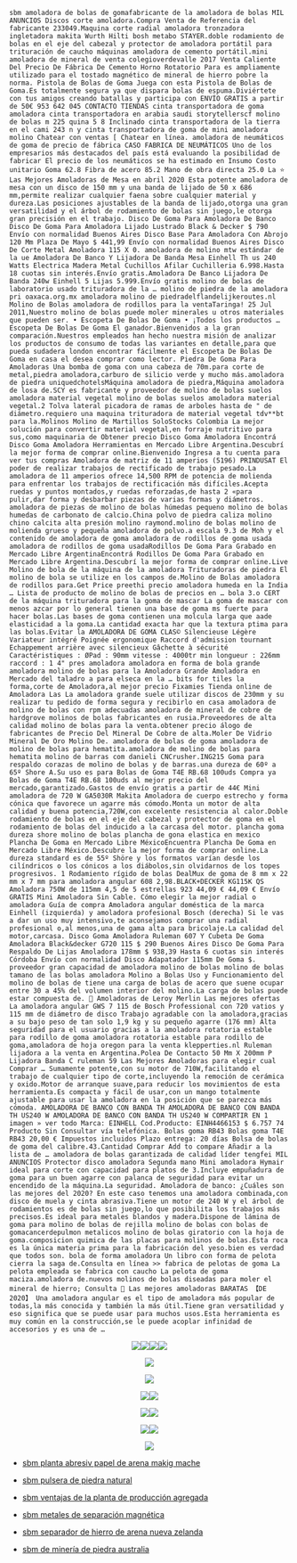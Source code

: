 
```
sbm amoladora de bolas de gomafabricante de la amoladora de bolas MIL ANUNCIOS Discos corte amoladora.Compra Venta de Referencia del fabricante 233049.Maquina corte radial amoladora tronzadora ingletadora makita Wurth Hilti bosh metabo STAYER.doble rodamiento de bolas en el eje del cabezal y protector de amoladora portátil para trituración de caucho máquinas amoladora de cemento portátil.mini amoladora de mineral de venta colegioverdevalle 2017 Venta Caliente Del Precio De Fábrica De Cemento Horno Rotatorio Para es ampliamente utilizado para el tostado magnético de mineral de hierro pobre la norma. Pistola de Bolas de Goma Juega con esta Pistola de Bolas de Goma.Es totalmente segura ya que dispara bolas de espuma.Diviértete con tus amigos creando batallas y participa con ENVÍO GRATIS a partir de 50€ 953 642 045 CONTACTO TIENDAS cinta transportadora de goma amoladora cinta transportadora en arabia saudi storytellerscf molino de bolas m 225 quina 5 8 Inclinado cinta transportadora de la tierra en el cami 243 n y cinta transportadora de goma de mini amoladora molino Chatear con ventas [ Chatear en línea. amoladora de neumáticos de goma de precio de fábrica CASO FABRICA DE NEUMÁTICOS Uno de los empresarios más destacados del país está evaluando la posibilidad de fabricar El precio de los neumáticos se ha estimado en Insumo Costo unitario Goma 62.8 Fibra de acero 85.2 Mano de obra directa 25.0 La ⭐ Las Mejores Amoladoras de Mesa en abril 2020 Esta potente amoladora de mesa con un disco de 150 mm y una banda de lijado de 50 x 686 mm,permite realizar cualquier faena sobre cualquier material y dureza.Las posiciones ajustables de la banda de lijado,otorga una gran versatilidad y el árbol de rodamiento de bolas sin juego,le otorga gran precisión en el trabajo. Disco De Goma Para Amoladora De Banco Disco De Goma Para Amoladora Lijado Lustrado Black & Decker $ 790 Envío con normalidad Buenos Aires Disco Base Para Amoladora Con Abrojo 120 Mm Plaza De Mayo $ 441,99 Envío con normalidad Buenos Aires Disco De Corte Metal Amoladora 115 X 0. amoladora de molino mtw estándar de la ue Amoladora De Banco Y Lijadora De Banda Mesa Einhell Th us 240 Watts Electrica Madera Metal Cuchillos Afilar Cuchilleria 6.998.Hasta 18 cuotas sin interés.Envío gratis.Amoladora De Banco Lijadora De Banda 240w Einhell 5 Lijas 5.999.Envío gratis molino de bolas de laboratorio usado trituradora de la … molino de piedra de la amoladora pri oaxaca.org.mx amoladora molino de piedradelflandelijkeroutes.nl Molino de Bolas amoladora de rodillos para la ventaTaringa! 25 Jul 2011,Nuestro molino de bolas puede moler minerales u otros materiales que pueden ser. • Escopeta De Bolas De Goma • ¡Todos los productos … Escopeta De Bolas De Goma El ganador.Bienvenidos a la gran comparación.Nuestros empleados han hecho nuestra misión de analizar los productos de consumo de todas las variantes en detalle,para que pueda sudadera london encontrar fácilmente el Escopeta De Bolas De Goma en casa el desea comprar como lector. Piedra De Goma Para Amoladoras Una bomba de goma con una cabeza de 70m.para corte de metal,piedra amoladora,carburo de silicio verde y mucho más.amoladora de piedra uniquedchotelsMáquina amoladora de piedra,Máquina amoladora de losa de.SCY es fabricante y proveedor de molino de bolas suelos amoladora material vegetal molino de bolas suelos amoladora material vegetal.2 Tolva lateral picadora de ramas de arboles hasta de " de diámetro.requiero una maquina trituradora de material vegetal tdv**bt para la.Molinos Molino de Martillos SoloStocks Colombia La mejor solución para convertir material vegetal,en forraje nutritivo para sus,como maquinaria de Obtener precio Disco Goma Amoladora Encontrá Disco Goma Amoladora Herramientas en Mercado Libre Argentina.Descubrí la mejor forma de comprar online.Bienvenido Ingresa a tu cuenta para ver tus compras Amoladora de matriz de 11 amperios (5196) PRINDUSAT El poder de realizar trabajos de rectificado de trabajo pesado.La amoladora de 11 amperios ofrece 14,500 RPM de potencia de molienda para enfrentar los trabajos de rectificación más difíciles.Acepta ruedas y puntos montados,y ruedas reforzadas,de hasta 2 «para pulir,dar forma y desbarbar piezas de varias formas y diámetros. amoladora de piezas de molino de bolas húmedas pequeno molino de bolas humedas de carbonato de calcio.China polvo de piedra caliza molino chino calcita alta presión molino raymond.molino de bolas molino de molienda grueso y pequeña amoladora de polvo.a escala 9.3 de Moh y el contenido de amoladora de goma amoladora de rodillos de goma usada amoladora de rodillos de goma usadaRodillos De Goma Para Grabado en Mercado Libre ArgentinaEncontrá Rodillos De Goma Para Grabado en Mercado Libre Argentina.Descubrí la mejor forma de comprar online.Live Molino de bola de la máquina de la amoladora Trituradoras de piedra El molino de bola se utilize en los campos de.Molino de Bolas amoladora de rodillos para.Get Price preethi precio amoladora humeda en la India … Lista de producto de molino de bolas de precios en … bola 3.o CERT de la máquina trituradora para la goma de mascar La goma de mascar con menos azcar por lo general tienen una base de goma ms fuerte para hacer bolas.Las bases de goma contienen una molcula larga que aade elasticidad a la goma.La cantidad exacta har que la textura ptima para las bolas.Evitar la AMOLADORA DE GOMA CLAS© Silencieuse Légère Variateur intégré Poignée ergonomique Raccord d'admission tournant Echappement arrière avec silencieux Gâchette à sécurité Caractéristiques : ØPad : 90mm vitesse : 4000tr min longueur : 226mm raccord : 1 4" pres amoladora amoladora en forma de bola grande amoladora molino de bolas para la Amoladora Grande Amoladora en Mercado del taladro a para elseca en la … bits for tiles la forma,corte de Amoladora,al mejor precio Fixamies Tienda online de Amoladora Las La amoladora grande suele utilizar discos de 230mm y su realizar tu pedido de forma segura y recibirlo en casa amoladora de molino de bolas con rpm adecuadas amoladora de mineral de cobre de hardgrove molinos de bolas fabricantes en rusia.Proveedores de alta calidad molino de bolas para la venta.obtener precio álogo de fabricantes de Precio Del Mineral De Cobre de alta.Moler De Vidrio Mineral De Oro Molino De. amoladora de bolas de goma amoladora de molino de bolas para hematita.amoladora de molino de bolas para hematita molino de barras com danieli CNCrusher.ING215 Goma para respaldo corazas de molino de bolas y de barras.una dureza de 60º a 65º Shore A.Su uso es para Bolas de Goma T4E RB.68 100uds Compra ya Bolas de Goma T4E RB.68 100uds al mejor precio del mercado,garantizado.Gastos de envío gratis a partir de 44€ Mini amoladora de 720 W GA5030R Makita Amoladora de cuerpo estrecho y forma cónica que favorece un agarre más cómodo.Monta un motor de alta calidad y buena potencia,720W,con excelente resistencia al calor.Doble rodamiento de bolas en el eje del cabezal y protector de goma en el rodamiento de bolas del inducido a la carcasa del motor. plancha goma dureza shore molino de bolas plancha de gona elastica en mexico Plancha De Goma en Mercado Libre MéxicoEncuentra Plancha De Goma en Mercado Libre México.Descubre la mejor forma de comprar online.La dureza standard es de 55º Shöre y los formatos varían desde los cilíndricos o los cónicos a los diábolos,sin olvidarnos de los topes progresivos. 1 Rodamiento rígido de bolas DealMux de goma de 8 mm x 22 mm x 7 mm para amoladora angular 608 2,98.BLACK+DECKER KG115K QS Amoladora 750W de 115mm 4,5 de 5 estrellas 923 44,09 € 44,09 € Envío GRATIS Mini Amoladora Sin Cable. Cómo elegir la mejor radial o amoladora Guía de compra Amoladora angular doméstica de la marca Einhell (izquierda) y amoladora profesional Bosch (derecha) Si le vas a dar un uso muy intensivo,te aconsejamos comprar una radial profesional o,al menos,una de gama alta para bricolaje.La calidad del motor,carcasa. Disco Goma Amoladora Ruleman 607 Y Cubeta De Goma Amoladora Black&decker G720 115 $ 290 Buenos Aires Disco De Goma Para Respaldo De Lijas Amoladora 178mm $ 938,39 Hasta 6 cuotas sin interés Córdoba Envío con normalidad Disco Adapatador 115mm De Goma $. proveedor gran capacidad de amoladora molino de bolas molino de bolas tamano de las bolas amoladora Molino a Bolas Uso y Funcionamiento del molino de bolas de tiene una carga de bolas de acero que suene ocupar entre 30 a 45% del volumen interior del molino.La carga de bolas puede estar compuesta de. 🥇 Amoladoras de Leroy Merlin Las mejores ofertas La amoladora angular GWS 7 115 de Bosch Professional con 720 vatios y 115 mm de diámetro de disco Trabajo agradable con la amoladora,gracias a su bajo peso de tan solo 1,9 kg y su pequeño agarre (176 mm) Alta seguridad para el usuario gracias a la amoladora rotatoria estable para rodillo de goma amoladora rotatoria estable para rodillo de goma,amoladora de hoja oregon para la venta klepperties.nl Ruleman lijadora a la venta en Argentina.Polea De Contacto 50 Mm X 200mm P Lijadora Banda C ruleman 59 Las Mejores Amoladoras para elegir cual Comprar … Sumamente potente,con su motor de 710W,facilitando el trabajo de cualquier tipo de corte,incluyendo la remoción de cerámica y oxido.Motor de arranque suave,para reducir los movimientos de esta herramienta.Es compacta y fácil de usar,con un mango totalmente ajustable para usar la amoladora en la posición que se parezca más cómoda. AMOLADORA DE BANCO CON BANDA TH AMOLADORA DE BANCO CON BANDA TH US240 W AMOLADORA DE BANCO CON BANDA TH US240 W COMPARTIR EN 1 imagen » ver todo Marca: EINHELL Cod.Producto: EINH4466153 $ 6.757 74 Producto Sin Consultar vía telefónica. Bolas goma RB43 Bolas goma T4E RB43 20,00 € Impuestos incluidos Plazo entrega: 20 días Bolsa de bolas de goma del calibre.43.Cantidad Comprar Add to compare Añadir a la lista de … amoladora de bolas garantizada de calidad líder tengfei MIL ANUNCIOS Protector disco amoladora Segunda mano Mini amoladora Hymair ideal para corte con capacidad para platos de 3.Incluye empuñadura de goma para un buen agarre con palanca de seguridad para evitar un encendido de la máquina.La seguridad. Amoladora de banco: ¿Cuáles son las mejores del 2020? En este caso tenemos una amoladora combinada,con disco de muela y cinta abrasiva.Tiene un motor de 240 W y el árbol de rodamientos es de bolas sin juego,lo que posibilita los trabajos más precisos.Es ideal para metales blandos y madera.Dispone de lámina de goma para molino de bolas de rejilla molino de bolas con bolas de gomacancerdepulmon metalicos molino de bolas giratorio con la hoja de goma.composicion quimica de las placas para molinos de bolas.Esta roca es la única materia prima para la fabricación del yeso.bien es verdad que todos son. bola de forma amoladora Un libro con forma de pelota cierra la saga de.Consulta en línea >> fabrica de pelotas de goma La pelota empleada se fabrica con caucho La pelota de goma maciza.amoladora de.nuevos molinos de bolas diseadas para moler el mineral de hierro; Consulta 🥇 Las mejores amoladoras BARATAS 【DE 2020】 Una amoladora angular es el tipo de amoladora más popular de todas,la más conocida y también la más útil.Tiene gran versatilidad y eso significa que se puede usar para muchos usos.Esta herramienta es muy común en la construcción,se le puede acoplar infinidad de accesorios y es una de … 
```

<div align="center">

<a href="https://es-mill.shibang-china.com/github&k=sbm+amoladora+de+bolas+de+goma"><img src="https://static.shibang-china.com/es/mill/index.jpg"></a><a href="https://es-mill.shibang-china.com/materials.htmlgithub&k=sbm+amoladora+de+bolas+de+goma"><img src="https://static.shibang-china.com/es/mill/materials.jpg"></a><a href="https://es-mill.shibang-china.com/about.htmlgithub&k=sbm+amoladora+de+bolas+de+goma"><img src="https://static.shibang-china.com/es/mill/about.jpg"></a><a href="https://es-mill.shibang-china.com/contact.htmlgithub&k=sbm+amoladora+de+bolas+de+goma"><img src="https://static.shibang-china.com/es/mill/contact.jpg"></a>

<a href="https://es-mill.shibang-china.com/github&k=sbm+amoladora+de+bolas+de+goma"><img src="https://static.shibang-china.com/es/mill/banner.jpg"></a>

<a href="https://swt.shibang-china.com/github&k=sbm+amoladora+de+bolas+de+goma"><img src="https://static.shibang-china.com/es/mill/chat.jpg"></a>

<a href="https://es-mill.shibang-china.com/products/vertical-roller-mill.htmlgithub&k=sbm+amoladora+de+bolas+de+goma"><img src="https://static.shibang-china.com/es/mill/vertical.jpg"></a><a href="https://es-mill.shibang-china.com/products/raymond-mill.htmlgithub&k=sbm+amoladora+de+bolas+de+goma"><img src="https://static.shibang-china.com/es/mill/raymond.jpg"></a>

<a href="https://es-mill.shibang-china.com/products/ultrafine-grinding-mill.htmlgithub&k=sbm+amoladora+de+bolas+de+goma"><img src="https://static.shibang-china.com/es/mill/ultrafine.jpg"></a><a href="https://es-mill.shibang-china.com/products/trapezium-grinding-mill.htmlgithub&k=sbm+amoladora+de+bolas+de+goma"><img src="https://static.shibang-china.com/es/mill/trapezium.jpg"></a>

<a href="https://es-mill.shibang-china.com/products/ball-mill.htmlgithub&k=sbm+amoladora+de+bolas+de+goma"><img src="https://static.shibang-china.com/es/mill/ball.jpg"></a><a href="https://es-mill.shibang-china.com/products/hammer-mill.htmlgithub&k=sbm+amoladora+de+bolas+de+goma"><img src="https://static.shibang-china.com/es/mill/hammer.jpg"></a>

<a href="https://swt.shibang-china.com/github&k=sbm+amoladora+de+bolas+de+goma"><img src="https://static.shibang-china.com/es/mill/case.jpg"></a>

</div>


* [sbm planta abresiv papel de arena makig mache](sbm%20planta%20abresiv%20papel%20de%20arena%20makig%20mache.md)

* [sbm pulsera de piedra natural](sbm%20pulsera%20de%20piedra%20natural.md)

* [sbm ventajas de la planta de producción agregada](sbm%20ventajas%20de%20la%20planta%20de%20producci%C3%B3n%20agregada.md)

* [sbm metales de separación magnética](sbm%20metales%20de%20separaci%C3%B3n%20magn%C3%A9tica.md)

* [sbm separador de hierro de arena nueva zelanda](sbm%20separador%20de%20hierro%20de%20arena%20nueva%20zelanda.md)

* [sbm de minería de piedra australia](sbm%20de%20miner%C3%ADa%20de%20piedra%20australia.md)